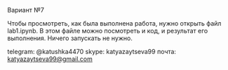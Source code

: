 Вариант №7

Чтобы просмотреть, как была выполнена работа, нужно открыть файл lab1.ipynb. В этом файле можно посмотреть и код, и результат его выполнения. Ничего запускать не нужно.

telegram: @katushka4470
skype: katyazaytseva99
почта: katyazaytseva99@gmail.com